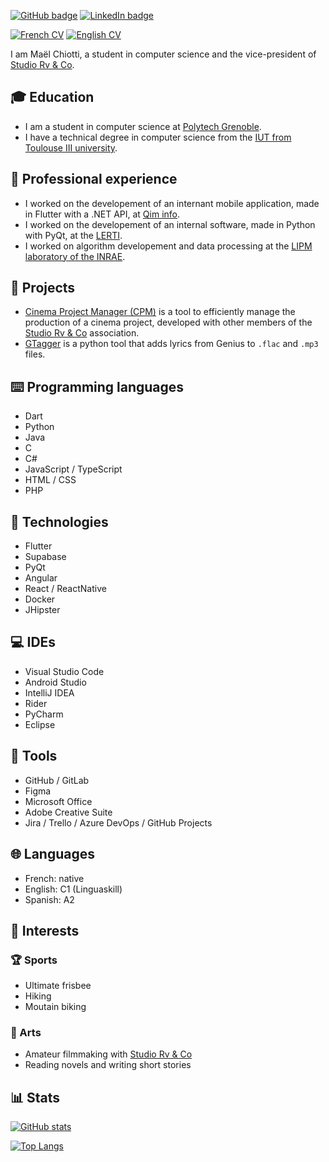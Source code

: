[![GitHub badge](https://img.shields.io/badge/GitHub-maelchiotti-161b22?logo=github&logoColor=white&style=for-the-badge)](https://github.com/maelchiotti)
[![LinkedIn badge](https://img.shields.io/badge/LinkedIn-maelchiotti-0a66c2?logo=linkedin&logoColor=white&style=for-the-badge)](https://www.linkedin.com/in/maelchiotti)

[![French CV](https://img.shields.io/badge/CV-Français-d6be9d?labelColor=122d42&style=for-the-badge)](https://drive.google.com/file/d/1AKPgTP3fEE2to582pa8UPpQmqTq5cB3q/view)
[![English CV](https://img.shields.io/badge/CV-English-d6be9d?labelColor=122d42&style=for-the-badge)](https://drive.google.com/file/d/1ANbqRjlPAwrBU1qYdelrRaM5JEd-UtCi/view)

I am Maël Chiotti, a student in computer science and the vice-president of [Studio Rv & Co](https://rvandco.fr/).

## :mortar_board: Education

- I am a student in computer science at [Polytech Grenoble](https://www.polytech-grenoble.fr/).
- I have a technical degree in computer science from the [IUT from Toulouse III university](https://iut.univ-tlse3.fr/informatique/).

## :briefcase: Professional experience

- I worked on the developement of an internant mobile application, made in Flutter with a .NET API, at [Qim info](https://www.qiminfo.ch/).
- I worked on the developement of an internal software, made in Python with PyQt, at the [LERTI](https://www.lerti.fr/).
- I worked on algorithm developement and data processing at the [LIPM laboratory of the INRAE](https://www.inrae.fr/).

## :dart: Projects

- [Cinema Project Manager (CPM)](https://github.com/StudioRvAndCo/CPM-frontend) is a tool to efficiently manage the production of a cinema project, developed with other members of the [Studio Rv & Co](https://rvandco.fr/) association.
- [GTagger](https://github.com/maelchiotti/GTagger) is a python tool that adds lyrics from Genius to `.flac` and `.mp3` files.

## :keyboard: Programming languages

- Dart
- Python
- Java
- C
- C#
- JavaScript / TypeScript
- HTML / CSS
- PHP

## :wrench: Technologies

- Flutter
- Supabase
- PyQt
- Angular
- React / ReactNative
- Docker
- JHipster

## :computer: IDEs

- Visual Studio Code
- Android Studio
- IntelliJ IDEA
- Rider
- PyCharm
- Eclipse

## :toolbox: Tools

- GitHub / GitLab
- Figma
- Microsoft Office
- Adobe Creative Suite
- Jira / Trello / Azure DevOps / GitHub Projects

## :globe_with_meridians: Languages

- French: native
- English: C1 (Linguaskill)
- Spanish: A2

## :heartbeat: Interests

### :trophy: Sports

- Ultimate frisbee
- Hiking
- Moutain biking

### :art: Arts

- Amateur filmmaking with [Studio Rv & Co](https://rvandco.fr/)
- Reading novels and writing short stories

## :bar_chart: Stats

[![GitHub stats](https://github-readme-stats.vercel.app/api?username=maelchiotti&show_icons=true&theme=dark)](https://github.com/anuraghazra/github-readme-stats)

[![Top Langs](https://github-readme-stats.vercel.app/api/top-langs/?username=maelchiotti&show_icons=true&theme=dark)](https://github.com/anuraghazra/github-readme-stats)
